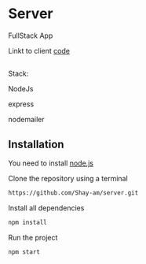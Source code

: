 # Server

FullStack App

Linkt to client [code](https://github.com/Shay-am/ApiBeers)

##

Stack:

NodeJs

express

nodemailer

## Installation

You need to install [node.js](https://nodejs.org/en/download/)

Clone the repository using a terminal

```bash
https://github.com/Shay-am/server.git
```
Install all dependencies

```bash
npm install
```

Run the project

```bash
npm start
```



